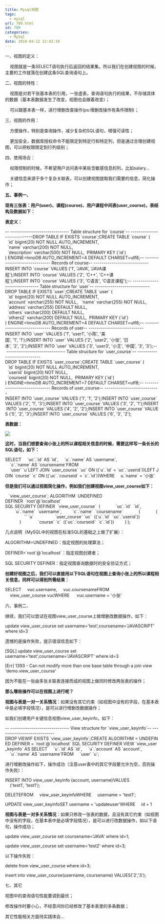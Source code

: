 ```yaml
---
title: Mysql视图
tags:
  - mysql
url: 789.html
id: 789
categories:
  - MySql
date: 2018-04-12 22:42:19
---
```


一、视图的定义：

    视图就是一条SELECT语句执行后返回的结果集。所以我们在创建视图的时候，主要的工作就落在创建这条SQL查询语句上。

  

二、视图的特性：

    视图是对若干张基本表的引用，一张虚表，查询语句执行的结果，不存储具体的数据（基本表数据发生了改变，视图也会跟着改变）；

    可以跟基本表一样，进行增删改查操作(ps:增删改操作有条件限制)；

三、视图的作用：

    方便操作，特别是查询操作，减少复杂的SQL语句，增强可读性；

    更加安全，数据库授权命令不能限定到特定行和特定列，但是通过合理创建视图，可以把权限限定到行列级别；

四、使用场合：

    权限控制的时候，不希望用户访问表中某些含敏感信息的列，比如salary...

    关键信息来源于多个复杂关联表，可以创建视图提取我们需要的信息，简化操作；

**五、事例一、**

**现有三张表：用户(user)、课程(course)、用户课程中间表(user_course)，表结构及数据如下：**

**表定义：**

-- ------------------------------ Table structure for \`course\`-- ----------------------------DROP TABLE IF EXISTS \`course\`;CREATE TABLE \`course\` (
  \`id\` bigint(20) NOT NULL AUTO_INCREMENT,
  \`name\` varchar(200) NOT NULL,
  \`description\` varchar(500) NOT NULL,  PRIMARY KEY (\`id\`)
) ENGINE=InnoDB AUTO_INCREMENT=4 DEFAULT CHARSET=utf8;-- ------------------------------ Records of course-- ----------------------------INSERT INTO \`course\` VALUES ('1', 'JAVA', 'JAVA课程');INSERT INTO \`course\` VALUES ('2', 'C++', 'C++课程');INSERT INTO \`course\` VALUES ('3', 'C语言', 'C语言课程');-- ------------------------------ Table structure for \`user\`-- ----------------------------DROP TABLE IF EXISTS \`user\`;CREATE TABLE \`user\` (
  \`id\` bigint(20) NOT NULL AUTO_INCREMENT,
  \`account\` varchar(255) NOT NULL,
  \`name\` varchar(255) NOT NULL,
  \`address\` varchar(255) DEFAULT NULL,
  \`others\` varchar(200) DEFAULT NULL,
  \`others2\` varchar(200) DEFAULT NULL,  PRIMARY KEY (\`id\`)
) ENGINE=InnoDB AUTO\_INCREMENT=4 DEFAULT CHARSET=utf8;-- ------------------------------ Records of user-- ----------------------------INSERT INTO \`user\` VALUES ('1', 'user1', '小陈', '美国', '1', '1');INSERT INTO \`user\` VALUES ('2', 'user2', '小张', '日本', '2', '2');INSERT INTO \`user\` VALUES ('3', 'user3', '小王', '中国', '3', '3');-- ------------------------------ Table structure for \`user\_course\`-- ----------------------------DROP TABLE IF EXISTS \`user\_course\`;CREATE TABLE \`user\_course\` (
  \`id\` bigint(20) NOT NULL AUTO_INCREMENT,
  \`userid\` bigint(20) NOT NULL,
  \`courseid\` bigint(20) NOT NULL,  PRIMARY KEY (\`id\`)
) ENGINE=InnoDB AUTO\_INCREMENT=7 DEFAULT CHARSET=utf8;-- ------------------------------ Records of user\_course-- ----------------------------INSERT INTO \`user\_course\` VALUES ('1', '1', '2');INSERT INTO \`user\_course\` VALUES ('2', '1', '3');INSERT INTO \`user\_course\` VALUES ('3', '2', '1');INSERT INTO \`user\_course\` VALUES ('4', '2', '2');INSERT INTO \`user\_course\` VALUES ('5', '2', '3');INSERT INTO \`user\_course\` VALUES ('6', '3', '2');

**表数据：**

![](/ueditor/php/upload/image/20180412/1523543963606153.jpg)

**这时，当我们想要查询小张上的所以课程相关信息的时候，需要这样写一条长长的SQL语句，如下：**

SELECT
    \`uc\`.\`id\` AS \`id\`,
    \`u\`.\`name\` AS \`username\`,
    \`c\`.\`name\` AS \`coursename\`FROM
    \`user\` \`u\`LEFT JOIN \`user_course\` \`uc\` ON ((\`u\`.\`id\` = \`uc\`.\`userid\`))LEFT JOIN \`course\` \`c\` ON ((\`uc\`.\`courseid\` = \`c\`.\`id\`))WHERE
    u.\`name\` = '小张'

**但是我们可以通过视图简化操作，例如我们创建视图view\_user\_course如下：**

   \`view\_user\_course\`; ALGORITHM  UNDEFINED 
DEFINER  \`root\`@\`localhost\` 
SQL SECURITY DEFINER  \`view\_user\_course\`  (    
        \`uc\`.\`id\`  \`id\`,
        \`u\`.\`name\`  \`username\`,
        \`c\`.\`name\`  \`coursename\`    
        (
            (
                `` \`u\`                  \`user_course\` \`uc\`  ((\`u\`.\`id\`  \`uc\`.\`userid\`))
            )              \`course\` \`c\`  ((\`uc\`.\`courseid\`  \`c\`.\`id\`))
        )
);

几点说明（MySQL中的视图在标准SQL的基础之上做了扩展）：

ALGORITHM=UNDEFINED：指定视图的处理算法；

DEFINER=\`root\`@\`localhost\`：指定视图创建者；

SQL SECURITY DEFINER：指定视图查询数据时的安全验证方式；

**创建好视图之后，我们可以直接用以下SQL语句在视图上查询小张上的所以课程相关信息，同样可以得到所需结果：**

SELECT
    vuc.username,
    vuc.coursenameFROM
    view\_user\_course vucWHERE
     vuc.username = '小张'

六、事例二、

继续，我们可以尝试在视图view\_user\_course上做增删改数据操作，如下：

update view\_user\_course set username='test',coursename='JAVASCRIPT' where id=3

遗憾的是操作失败，提示错误信息如下：

\[SQL\] update view\_user\_course set username='test',coursename='JAVASCRIPT' where id=3

\[Err\] 1393 - Can not modify more than one base table through a join view 'demo.view\_user\_course'

因为不能在一张由多张关联表连接而成的视图上做同时修改两张表的操作；

**那么哪些操作可以在视图上进行呢？**

**视图与表是一对一关系情况**：如果没有其它约束（如视图中没有的字段，在基本表中是必填字段情况），是可以进行增删改数据操作；

如我们创建用户关键信息视图view\_user\_keyinfo，如下：

-- ------------------------------ View structure for \`view\_user\_keyinfo\`-- ----------------------------DROP VIEWIF EXISTS \`view\_user\_keyinfo\`;CREATE ALGORITHM = UNDEFINED DEFINER = \`root\`@\`localhost\` SQL SECURITY DEFINER VIEW \`view\_user\_keyinfo\` AS SELECT
    \`u\`.\`id\` AS \`id\`,
    \`u\`.\`account\` AS \`account\`,
    \`u\`.\`name\` AS \`username\`FROM
    \`user\` \`u\`;

进行增删改操作如下，操作成功（注意user表中的其它字段要允许为空，否则操作失败）：

INSERT INTO view\_user\_keyinfo (account, username)VALUES
    ('test1', 'test1');

DELETEFROM
    view\_user\_keyinfoWHERE
    username = 'test1';

UPDATE view\_user\_keyinfoSET username = 'updateuser'WHERE
    id = 1

**视图与表是一对多关系情况**：如果只修改一张表的数据，且没有其它约束（如视图中没有的字段，在基本表中是必填字段情况），是可以进行改数据操作，如以下语句，操作成功；

update view\_user\_course set coursename='JAVA' where id=1;

update view\_user\_course set username='test2' where id=3;

以下操作失败：

delete from view\_user\_course where id=3;

insert into view\_user\_course(username, coursename) VALUES('2','3');

七、其它

视图中的查询语句性能要调到最优；

修改操作时要小心，不经意间你已经修改了基本表里的多条数据；

其它性能相关方面待实践体会...
